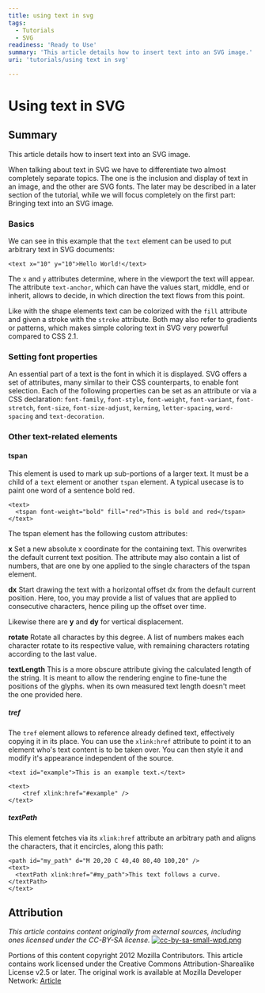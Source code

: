 ```yaml
---
title: using text in svg
tags:
  - Tutorials
  - SVG
readiness: 'Ready to Use'
summary: 'This article details how to insert text into an SVG image.'
uri: 'tutorials/using text in svg'

---
```

# Using text in SVG

## Summary

This article details how to insert text into an SVG image.

When talking about text in SVG we have to differentiate two almost completely separate topics. The one is the inclusion and display of text in an image, and the other are SVG fonts. The later may be described in a later section of the tutorial, while we will focus completely on the first part: Bringing text into an SVG image.

### Basics

We can see in this example that the `text` element can be used to put arbitrary text in SVG documents:

    <text x="10" y="10">Hello World!</text>

The `x` and `y` attributes determine, where in the viewport the text will appear. The attribute `text-anchor`, which can have the values start, middle, end or inherit, allows to decide, in which direction the text flows from this point.

Like with the shape elements text can be colorized with the `fill` attribute and given a stroke with the `stroke` attribute. Both may also refer to gradients or patterns, which makes simple coloring text in SVG very powerful compared to CSS 2.1.

### Setting font properties

An essential part of a text is the font in which it is displayed. SVG offers a set of attributes, many similar to their CSS counterparts, to enable font selection. Each of the following properties can be set as an attribute or via a CSS declaration: `font-family`, `font-style`, `font-weight`, `font-variant`, `font-stretch`, `font-size`, `font-size-adjust`, `kerning`, `letter-spacing`, `word-spacing` and `text-decoration`.

### Other text-related elements

#### tspan

This element is used to mark up sub-portions of a larger text. It must be a child of a `text` element or another `tspan` element. A typical usecase is to paint one word of a sentence bold red.

    <text>
      <tspan font-weight="bold" fill="red">This is bold and red</tspan>
    </text>

The tspan element has the following custom attributes:

**x**
 Set a new absolute x coordinate for the containing text. This overwrites the default current text position. The attribute may also contain a list of numbers, that are one by one applied to the single characters of the tspan element.

**dx**
 Start drawing the text with a horizontal offset dx from the default current position. Here, too, you may provide a list of values that are applied to consecutive characters, hence piling up the offset over time.

Likewise there are **y** and **dy** for vertical displacement.

**rotate**
 Rotate all charactes by this degree. A list of numbers makes each character rotate to its respective value, with remaining characters rotating according to the last value.

**textLength**
 This is a more obscure attribute giving the calculated length of the string. It is meant to allow the rendering engine to fine-tune the positions of the glyphs. when its own measured text length doesn't meet the one provided here.

##### tref

The `tref` element allows to reference already defined text, effectively copying it in its place. You can use the `xlink:href` attribute to point it to an element who's text content is to be taken over. You can then style it and modify it's appearance independent of the source.

    <text id="example">This is an example text.</text>

    <text>
        <tref xlink:href="#example" />
    </text>

##### textPath

This element fetches via its `xlink:href` attribute an arbitrary path and aligns the characters, that it encircles, along this path:

    <path id="my_path" d="M 20,20 C 40,40 80,40 100,20" />
    <text>
      <textPath xlink:href="#my_path">This text follows a curve.</textPath>
    </text>

## Attribution

*This article contains content originally from external sources, including ones licensed under the CC-BY-SA license.* [![cc-by-sa-small-wpd.png](/assets/public/c/c8/cc-by-sa-small-wpd.png)](http://creativecommons.org/licenses/by-sa/3.0/us/)

Portions of this content copyright 2012 Mozilla Contributors. This article contains work licensed under the Creative Commons Attribution-Sharealike License v2.5 or later. The original work is available at Mozilla Developer Network: [Article](https://developer.mozilla.org/en-US/docs/SVG/Tutorial/Texts)

